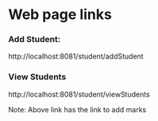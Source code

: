 # Web page links

### Add Student: 
http://localhost:8081/student/addStudent 

### View Students
http://localhost:8081/student/viewStudents

Note: Above link has the link to add marks  
